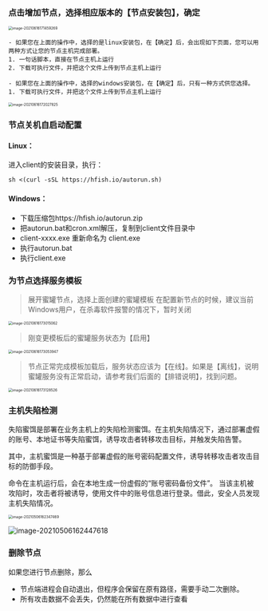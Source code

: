 ### 点击增加节点，选择相应版本的【节点安装包】，确定

<img src="http://img.threatbook.cn/hfish/20210616171500.png" alt="image-20210616171459269" style="zoom:50%;" />

```wiki
- 如果您在上面的操作中，选择的是linux安装包，在【确定】后，会出现如下页面，您可以用两种方式让您的节点主机完成部署。
1. 一句话脚本，直接在节点主机上运行
2. 下载可执行文件，并把这个文件上传到节点主机上运行

- 如果您在上面的操作中，选择的windows安装包，在【确定】后，只有一种方式供您选择。
1. 下载可执行文件，并把这个文件上传到节点主机上运行
```

<img src="http://img.threatbook.cn/hfish/20210616172029.png" alt="image-20210616172027825" style="zoom:50%;" />



### 节点关机自启动配置

#### Linux：

进入client的安装目录，执行：

```
sh <(curl -sSL https://hfish.io/autorun.sh)
```



#### Windows：

- 下载压缩包https://hfish.io/autorun.zip 
- 把autorun.bat和cron.xml解压，复制到client文件目录中
- client-xxxx.exe 重新命名为 client.exe
- 执行autorun.bat
- 执行client.exe



### 为节点选择服务模板

> 展开蜜罐节点，选择上面创建的蜜罐模板
> 在配置新节点的时候，建议当前Windows用户，在杀毒软件报警的情况下，暂时关闭

<img src="http://img.threatbook.cn/hfish/20210616173018.png" alt="image-20210616173015062" style="zoom:50%;" />



> 刚变更模板后的蜜罐服务状态为【启用】

<img src="http://img.threatbook.cn/hfish/20210616173055.png" alt="image-20210616173053947" style="zoom:50%;" />



> 节点正常完成模板加载后，服务状态应该为【在线】。如果是【离线】，说明蜜罐服务没有正常启动，请参考我们后面的【排错说明】，找到问题。

<img src="http://img.threatbook.cn/hfish/20210616173129.png" alt="image-20210616173128526" style="zoom:50%;" />



### 主机失陷检测

失陷蜜饵是部署在业务主机上的失陷检测蜜饵。在主机失陷情况下，通过部署虚假的账号、本地证书等失陷蜜饵，诱导攻击者转移攻击目标，并触发失陷告警。

其中，主机蜜饵是一种基于部署虚假的账号密码配置文件，诱导转移攻击者攻击目标的防御手段。

命令在主机运行后，会在本地生成一份虚假的“账号密码备份文件”。 当该主机被攻陷时，攻击者将被诱导，使用文件中的账号信息进行登录。借此，安全人员发现主机失陷情况。

<img src="http://img.threatbook.cn/hfish/20210812135104.png" alt="image-20210506162347469" style="zoom:50%;" />



![image-20210506162447618](http://img.threatbook.cn/hfish/20210812135114.png)



### 删除节点

如果您进行节点删除，那么

- 节点端进程会自动退出，但程序会保留在原有路径，需要手动二次删除。
- 所有攻击数据不会丢失，仍然能在所有数据中进行查看

